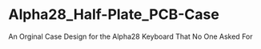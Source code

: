 # Alpha28_Half-Plate_PCB-Case
 An Orginal Case Design for the Alpha28 Keyboard That No One Asked For
